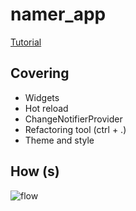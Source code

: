 # namer_app
[Tutorial](https://codelabs.developers.google.com/codelabs/flutter-codelab-first#0)
## Covering
- Widgets
- Hot reload
- ChangeNotifierProvider
- Refactoring tool (ctrl + .)
- Theme and style

## How (s)
![flow](https://codelabs.developers.google.com/static/codelabs/flutter-codelab-first/img/d9b6ecac5494a6ff_960.png)
